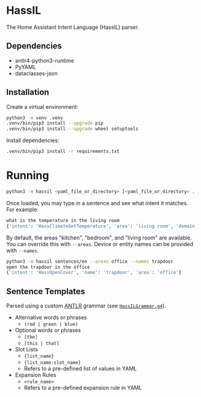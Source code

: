# HassIL

The Home Assistant Intent Language (HassIL) parser.


## Dependencies

* antlr4-python3-runtime
* PyYAML
* dataclasses-json


## Installation

Create a virtual environment:

``` sh
python3 -m venv .venv
.venv/bin/pip3 install --upgrade pip
.venv/bin/pip3 install --upgrade wheel setuptools
```

Install dependencies:

``` sh
.venv/bin/pip3 install -r requirements.txt
```


# Running

``` sh
python3 -m hassil <yaml_file_or_directory> [<yaml_file_or_directory> ...]
```

Once loaded, you may type in a sentence and see what intent it matches.
For example:

``` sh
what is the temperature in the living room
{'intent': 'HassClimateGetTemperature', 'area': 'living room', 'domain': 'climate'}
```

By default, the areas "kitchen", "bedroom", and "living room" are available. You can override this with `--areas`. Device or entity names can be provided with `--names`.

``` sh
python3 -m hassil sentences/en --areas office --names trapdoor
open the trapdoor in the office
{'intent': 'HassOpenCover', 'name': 'trapdoor', 'area': 'office'}
```


## Sentence Templates

Parsed using a custom [ANTLR](https://www.antlr.org) grammar (see [`HassILGrammar.g4`](HassILGrammar.g4)).

* Alternative words or phrases
  * `(red | green | blue)`
* Optional words or phrases
  * `[the]`
  * `[this | that]`
* Slot Lists
  * `{list_name}`
  * `{list_name:slot_name}`
  * Refers to a pre-defined list of values in YAML
* Expansion Rules
  * `<rule_name>`
  * Refers to a pre-defined expansion rule in YAML
